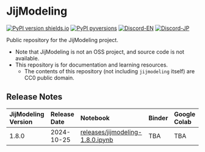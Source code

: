 # JijModeling

[![PyPI version shields.io](https://img.shields.io/pypi/v/jijmodeling.svg)](https://pypi.python.org/pypi/jijmodeling/)
[![PyPI pyversions](https://img.shields.io/pypi/pyversions/jijmodeling.svg)](https://pypi.python.org/pypi/jijmodeling/)
[![Discord-EN](https://img.shields.io/badge/Discord-English-default?logo=Discord)](https://discord.gg/bcP4g4ar6J)
[![Discord-JP](https://img.shields.io/badge/Discord-日本語-default?logo=Discord)](https://discord.gg/2wNHCbfG)

Public repository for the JijModeling project.

- Note that JijModeling is not an OSS project, and source code is not available.
- This repository is for documentation and learning resources.
  - The contents of this repository (not including `jijmodeling` itself) are CC0 public domain.

## Release Notes

<!-- Keep top is latest -->

| JijModeling Version | Release Date | Notebook | Binder | Google Colab |
|:--------------------|:-------------|:---------|:-------|:-------------|
| 1.8.0               | 2024-10-25   | [releases/jijmodeling-1.8.0.ipynb](releases/jijmodeling-1.8.0.ipynb) | TBA | TBA |
